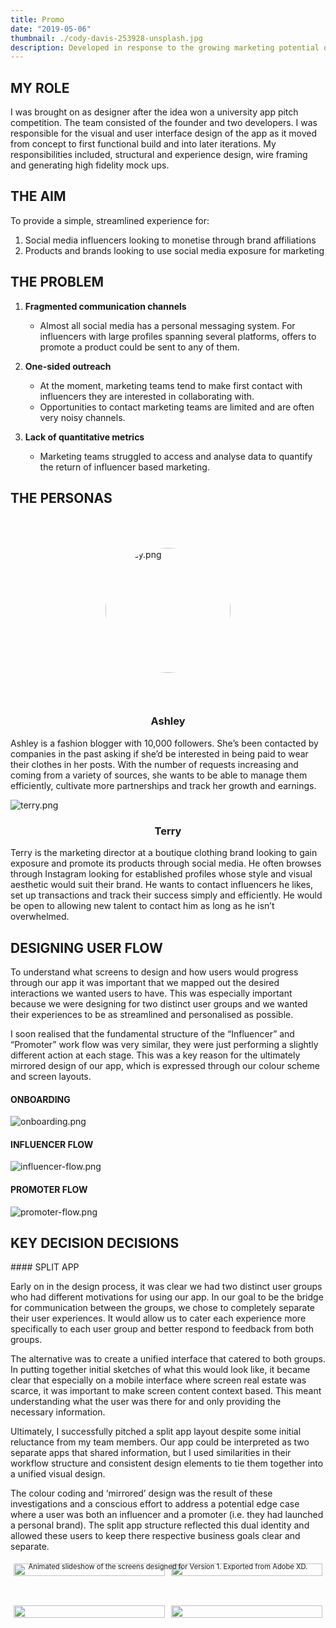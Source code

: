 ```yaml
---
title: Promo
date: "2019-05-06"
thumbnail: ./cody-davis-253928-unsplash.jpg
description: Developed in response to the growing marketing potential of personal branding on social media platforms, Promo manages the interactions between social influencers and product marketing teams.
---
```


## MY ROLE

I was brought on as designer after the idea won a university app pitch competition. The team consisted of the founder and two developers. I was responsible for the visual and user interface design of the app as it moved from concept to first functional build and into later iterations. My responsibilities included, structural and experience design, wire framing and generating high fidelity mock ups.

## THE AIM

To provide a simple, streamlined experience for:

<ol>
    <li>Social media influencers looking to monetise through brand affiliations</li>
    <li>Products and brands looking to use social media exposure for marketing</li>
</ol>

## THE PROBLEM

<ol>
    <li><p style="font-weight: bold">Fragmented communication channels</p>
        <ul>
            <li>Almost all social media has a personal messaging system. For influencers with large profiles spanning several platforms, offers to promote a product could be sent to any of them.</li>
        </ul>
    </li>
    <li><p style="font-weight: bold">One-sided outreach</p>
        <ul>
            <li>At the moment, marketing teams tend to make first contact with influencers they are interested in collaborating with.</li>
            <li>Opportunities to contact marketing teams are limited and are often very noisy channels.</li>
        </ul>
    </li>
    <li><p style="font-weight: bold">Lack of quantitative metrics</p>
        <ul>
            <li>Marketing teams struggled to access and analyse data to quantify the return of influencer based marketing.</li>
        </ul>
    </li>
</ol>

## THE PERSONAS

<p>
  <a class="gatsby-resp-image-link" href="/static/6e72793e59818a9167aee13884f7aa5b/7d71f/ashley.png" style="display: block" target="_blank" rel="noopener">
  <span class="gatsby-resp-image-wrapper" style="position: relative; display: block; margin: 7vw 0; max-width: 200px; margin-left: auto; margin-right: auto;">
    <span class="gatsby-resp-image-background-image" style="padding-bottom: 100%; position: relative; bottom: 0; left: 0;border-radius: 50%; background-size: cover; display: block;">
      <picture>
        <source srcset="/static/6e72793e59818a9167aee13884f7aa5b/91344/ashley.webp 200w" sizes="(max-width: 200px) 100vw, 200px" type="image/webp">
        <source srcset="/static/6e72793e59818a9167aee13884f7aa5b/7d71f/ashley.png 200w" sizes="(max-width: 200px) 100vw, 200px" type="image/png">
        <img class="gatsby-resp-image-image" style="width: 100%;height: 100%;margin: 0;vertical-align: middle;position: absolute;top: 0;left: 0;border-radius: 50%;background: transparent;box-shadow: transparent;" src="/static/6e72793e59818a9167aee13884f7aa5b/7d71f/ashley.png" alt="ashley.png" title="">
      </picture>
      </span>
  </span>
  
  </a>
</p>

<center><h3>Ashley</h3></center>

Ashley is a fashion blogger with 10,000 followers. She’s been contacted by companies in the past asking if she’d be interested in being paid to wear their clothes in her posts. With the number of requests increasing and coming from a variety of sources, she wants to be able to manage them efficiently, cultivate more partnerships and track her growth and earnings.

![terry.png](./terry.png)

<center><h3>Terry</h3></center>

Terry is the marketing director at a boutique clothing brand looking to gain exposure and promote its products through social media. He often browses through Instagram looking for established profiles whose style and visual aesthetic would suit their brand. He wants to contact influencers he likes, set up transactions and track their success simply and efficiently. He would be open to allowing new talent to contact him as long as he isn’t overwhelmed.

## DESIGNING USER FLOW

To understand what screens to design and how users would progress through our app it was important that we mapped out the desired interactions we wanted users to have. This was especially important because we were designing for two distinct user groups and we wanted their experiences to be as streamlined and personalised as possible.

I soon realised that the fundamental structure of the “Influencer” and “Promoter” work flow was very similar, they were just performing a slightly different action at each stage. This was a key reason for the ultimately mirrored design of our app, which is expressed through our colour scheme and screen layouts.

#### ONBOARDING

![onboarding.png](./onboarding.png)

#### INFLUENCER FLOW

![influencer-flow.png](./influencer-flow.png)

#### PROMOTER FLOW

![promoter-flow.png](./promoter-flow.png)

## KEY DECISION DECISIONS

#### SPLIT APP

Early on in the design process, it was clear we had two distinct user groups who had different motivations for using our app. In our goal to be the bridge for communication between the groups, we chose to completely separate their user experiences. It would allow us to cater each experience more specifically to each user group and better respond to feedback from both groups.

The alternative was to create a unified interface that catered to both groups. In putting together initial sketches of what this would look like, it became clear that especially on a mobile interface where screen real estate was scarce, it was important to make screen content context based. This meant understanding what the user was there for and only providing the necessary information.

Ultimately, I successfully pitched a split app layout despite some initial reluctance from my team members. Our app could be interpreted as two separate apps that shared information, but I used similarities in their workflow structure and consistent design elements to tie them together into a unified visual design.

The colour coding and ‘mirrored’ design was the result of these investigations and a conscious effort to address a potential edge case where a user was both an influencer and a promoter (i.e. they had launched a personal brand). The split app structure reflected this dual identity and allowed these users to keep there respective business goals clear and separate.

<div style="display:flex;">
  <div style="flex: 50%; padding: 5px;">
    <img src="./manage-offers.png" style="width:100%">
  </div>
  <div style="flex: 50%; padding: 5px;">
    <img src="./manage-bids-business.png" style="width:100%">
  </div>
</div>

<p align="center" style="font-size: 0.8em; position: relative; top: -4vw;">Animated slideshow of the screens designed for Version 1. Exported from Adobe XD.</p>

<div style="display:flex;">
  <div style="flex: 50%; padding: 5px;">
    <img src="./view-offer.png" style="width:100%">
  </div>
  <div style="flex: 50%; padding: 5px;">
    <img src="./view-bid.png" style="width:100%">
  </div>
</div>
